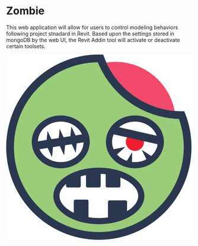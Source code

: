 # Zombie
This web application will allow for users to control modeling behaviors following project stnadard in Revit. Based upon the settings stored in mongoDB by the web UI, the Revit Addin tool will activate or deactivate certain toolsets. 

![](/_graphics/PNG/iconsZombie.png)
